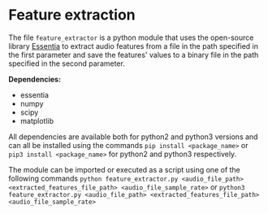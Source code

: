 # Feature extraction

The file `feature_extractor` is a python module that uses the open-source library [Essentia](http://essentia.upf.edu/documentation/index.html) to extract audio features from a file in the path specified in the first parameter and save the features' values to a binary file in the path specified in the second parameter.

**Dependencies:**
- essentia
- numpy
- scipy
- matplotlib

All dependencies are available both for python2 and python3 versions and can all be installed using the commands `pip install <package_name>` or `pip3 install <package_name>` for python2 and python3 respectively.

The module can be imported or executed as a script using one of the following commands
`python feature_extractor.py <audio_file_path> <extracted_features_file_path> <audio_file_sample_rate>`
or
`python3 feature_extractor.py <audio_file_path> <extracted_features_file_path> <audio_file_sample_rate>`